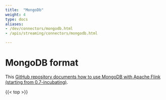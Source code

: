 ```yaml
---
title:  "MongoDb"
weight: 4
type: docs
aliases:
- /dev/connectors/mongodb.html
- /apis/streaming/connectors/mongodb.html

---
```

<!--
Licensed to the Apache Software Foundation (ASF) under one
or more contributor license agreements.  See the NOTICE file
distributed with this work for additional information
regarding copyright ownership.  The ASF licenses this file
to you under the Apache License, Version 2.0 (the
"License"); you may not use this file except in compliance
with the License.  You may obtain a copy of the License at

  http://www.apache.org/licenses/LICENSE-2.0

Unless required by applicable law or agreed to in writing,
software distributed under the License is distributed on an
"AS IS" BASIS, WITHOUT WARRANTIES OR CONDITIONS OF ANY
KIND, either express or implied.  See the License for the
specific language governing permissions and limitations
under the License.
-->

# MongoDB format

This [GitHub repository documents how to use MongoDB with Apache Flink (starting from 0.7-incubating)](https://github.com/okkam-it/flink-mongodb-test).

{{< top >}}
